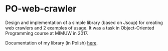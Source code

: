 # PO-web-crawler
Design and implementation of a simple library (based on Jsoup) for creating web crawlers and 2 examples of usage. It was a task in Object-Oriented Programming course at MIMUW in 2017.

Documentation of my library (in Polish) [here](https://students.mimuw.edu.pl/~kp385996/po-crawler/doc/index.html).
